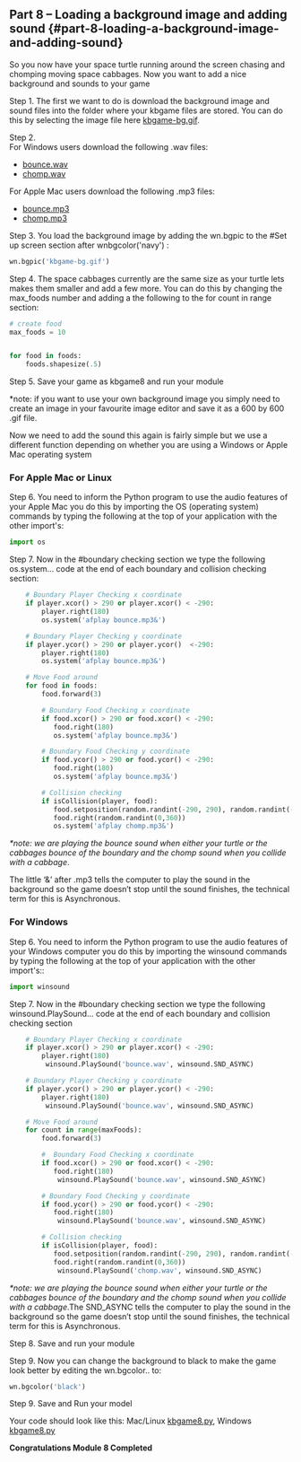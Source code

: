 ## Part 8 – Loading a background image and adding sound {#part-8-loading-a-background-image-and-adding-sound}

So you now have your space turtle running around the screen chasing and chomping moving space cabbages. Now you want to add a nice background and sounds to your game

Step 1.  The first we want to do is download the background image and sound files into the folder where your kbgame files are stored. You can do this by selecting the image file here [kbgame-bg.gif](/src/kbgame-bg.gif).

Step 2.  
For Windows users download the following .wav files:

* [bounce.wav](/src/bounce.wav)
* [chomp.wav](/src/chomp.wav)

For Apple Mac users download the following .mp3 files:

* [bounce.mp3](/src/bounce.mp3)
* [chomp.mp3](/src/chomp.mp3)

Step 3.  You load the background image by adding the wn.bgpic to the \#Set up screen section after wnbgcolor\('navy'\) :

```python
wn.bgpic('kbgame-bg.gif')
```

Step 4.  The space cabbages currently are the same size as your turtle lets makes them smaller and add a few more. You can do this by changing the max\_foods number and adding a the following to the for count in range section:

```python
# create food
max_foods = 10


for food in foods:
    foods.shapesize(.5)

```

Step 5.  Save your game as kbgame8 and run your module

\*note: if you want to use your own background image you simply need to create an image in your favourite image editor and save it as a 600 by 600 .gif file.

Now we need to add the sound this again is fairly simple but we use a different function depending on whether you are using a Windows or Apple Mac operating system

### For Apple Mac or Linux

Step 6.  You need to inform the Python program to use the audio features of your Apple Mac you do this by importing the OS \(operating system\) commands by typing the following at the top of your application with the other import's:

```python
import os
```

Step 7.  Now in the \#boundary checking section we type the following os.system... code at the end of each boundary and collision checking section:

```python
    # Boundary Player Checking x coordinate
    if player.xcor() > 290 or player.xcor() < -290:
        player.right(180)
        os.system('afplay bounce.mp3&')

    # Boundary Player Checking y coordinate
    if player.ycor() > 290 or player.ycor()  <-290:
        player.right(180)
        os.system('afplay bounce.mp3&')

    # Move Food around
    for food in foods:
        food.forward(3)

        # Boundary Food Checking x coordinate
        if food.xcor() > 290 or food.xcor() < -290:
           food.right(180)
           os.system('afplay bounce.mp3&')

        # Boundary Food Checking y coordinate
        if food.ycor() > 290 or food.ycor() < -290:
           food.right(180)
           os.system('afplay bounce.mp3&')

        # Collision checking
        if isCollision(player, food):
           food.setposition(random.randint(-290, 290), random.randint(-290, 290))
           food.right(random.randint(0,360))
           os.system('afplay chomp.mp3&')
```

_\*note: we are playing the bounce sound when either your turtle or the cabbages bounce of the boundary and the chomp sound when you collide with a cabbage_.

The little ‘&’ after .mp3 tells the computer to play the sound in the background so the game doesn’t stop until the sound finishes, the technical term for this is Asynchronous.

### For Windows

Step 6.  You need to inform the Python program to use the audio features of your Windows computer you do this by importing the winsound commands by typing the following at the top of your application with the other import's::

```python
import winsound
```

Step 7.  Now in the \#boundary checking section we type the following winsound.PlaySound... code at the end of each boundary and collision checking section

```python
    # Boundary Player Checking x coordinate
    if player.xcor() > 290 or player.xcor() < -290:
        player.right(180)
         winsound.PlaySound('bounce.wav', winsound.SND_ASYNC)

    # Boundary Player Checking y coordinate
    if player.ycor() > 290 or player.ycor() < -290:
        player.right(180)
         winsound.PlaySound('bounce.wav', winsound.SND_ASYNC)

    # Move Food around
    for count in range(maxFoods):
        food.forward(3)

        #  Boundary Food Checking x coordinate
        if food.xcor() > 290 or food.xcor() < -290:
           food.right(180)
            winsound.PlaySound('bounce.wav', winsound.SND_ASYNC)

        # Boundary Food Checking y coordinate
        if food.ycor() > 290 or food.ycor() < -290:
           food.right(180)
            winsound.PlaySound('bounce.wav', winsound.SND_ASYNC)

        # Collision checking
        if isCollision(player, food):
           food.setposition(random.randint(-290, 290), random.randint(-290, 290))
           food.right(random.randint(0,360))
            winsound.PlaySound('chomp.wav', winsound.SND_ASYNC)
```

_\*note: we are playing the bounce sound when either your turtle or the cabbages bounce of the boundary and the chomp sound when you collide with a cabbage_.The SND\_ASYNC tells the computer to play the sound in the background so the game doesn’t stop until the sound finishes, the technical term for this is Asynchronous.

Step 8.  Save and run your module

Step 9.  Now you can change the background to black to make the game look better by editing the wn.bgcolor.. to:

```python
wn.bgcolor('black')
```

Step 9.  Save and Run your model

Your code should look like this: Mac/Linux [kbgame8.py](/src/kbgame8.py), Windows [kbgame8.py](/src/kbgame8_win.py)

**Congratulations Module 8 Completed**

